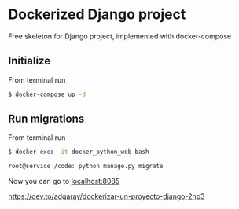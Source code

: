 # Dockerized Django project

Free skeleton for Django project, implemented with docker-compose

## Initialize

From terminal run
```bash
$ docker-compose up -d
```

## Run migrations

From terminal run
```bash
$ docker exec -it docker_python_web bash

root@service /code: python manage.py migrate
```

Now you can go to [localhost:8085](http://localhost:8085)

https://dev.to/adgaray/dockerizar-un-proyecto-django-2np3
